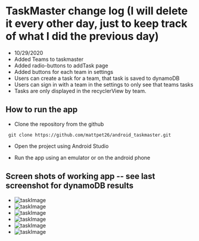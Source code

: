 # TaskMaster change log (I will delete it every other day, just to keep track of what I did the previous day)

* 10/29/2020
* Added Teams to taskmaster
* Added radio-buttons to addTask page
* Added buttons for each team in settings
* Users can create a task for a team, that task is saved to dynamoDB
* Users can sign in with a team in the settings to only see that teams tasks
* Tasks are only displayed in the recyclerView by team.

## How to run the app
* Clone the repository from the github
```
 git clone https://github.com/mattpet26/android_taskmaster.git
```

* Open the project using Android Studio

* Run the app using an emulator or on the android phone


## Screen shots of working app -- see last screenshot for dynamoDB results
* ![taskImage](screenshots/addTask.PNG)
* ![taskImage](screenshots/recyclerWorking.PNG)
* ![taskImage](screenshots/detailsPage.PNG)
* ![taskImage](screenshots/allTask.PNG)
* ![taskImage](screenshots/submitWorking.PNG)
* ![taskImage](screenshots/dynamoDB.PNG)